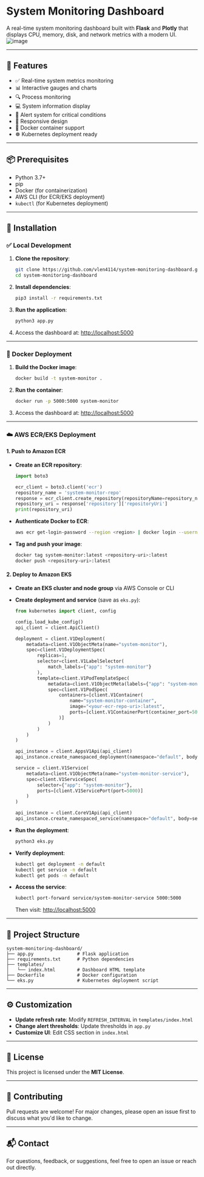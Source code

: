 # System Monitoring Dashboard

A real-time system monitoring dashboard built with **Flask** and **Plotly** that displays CPU, memory, disk, and network metrics with a modern UI.
![image](https://github.com/user-attachments/assets/16c7a281-8d87-40a6-8680-e73cd8f51358)


---

## 🔧 Features

- ✅ Real-time system metrics monitoring
- 📊 Interactive gauges and charts
- 🔍 Process monitoring
- 💻 System information display
- 🚨 Alert system for critical conditions
- 📱 Responsive design
- 🐳 Docker container support
- ☸️ Kubernetes deployment ready

---

## 📦 Prerequisites

- Python 3.7+
- pip
- Docker (for containerization)
- AWS CLI (for ECR/EKS deployment)
- `kubectl` (for Kubernetes deployment)

---

## 🚀 Installation

### ✅ Local Development

1. **Clone the repository**:
   ```bash
   git clone https://github.com/vlen4114/system-monitoring-dashboard.git
   cd system-monitoring-dashboard
   ```

2. **Install dependencies**:
   ```bash
   pip3 install -r requirements.txt
   ```

3. **Run the application**:
   ```bash
   python3 app.py
   ```

4. Access the dashboard at: [http://localhost:5000](http://localhost:5000)

---

### 🐳 Docker Deployment

1. **Build the Docker image**:
   ```bash
   docker build -t system-monitor .
   ```

2. **Run the container**:
   ```bash
   docker run -p 5000:5000 system-monitor
   ```

3. Access the dashboard at: [http://localhost:5000](http://localhost:5000)

---

### ☁️ AWS ECR/EKS Deployment

#### 1. Push to Amazon ECR

- **Create an ECR repository**:
   ```python
   import boto3

   ecr_client = boto3.client('ecr')
   repository_name = 'system-monitor-repo'
   response = ecr_client.create_repository(repositoryName=repository_name)
   repository_uri = response['repository']['repositoryUri']
   print(repository_uri)
   ```

- **Authenticate Docker to ECR**:
   ```bash
   aws ecr get-login-password --region <region> | docker login --username AWS --password-stdin <account-id>.dkr.ecr.<region>.amazonaws.com
   ```

- **Tag and push your image**:
   ```bash
   docker tag system-monitor:latest <repository-uri>:latest
   docker push <repository-uri>:latest
   ```

#### 2. Deploy to Amazon EKS

- **Create an EKS cluster and node group** via AWS Console or CLI

- **Create deployment and service** (save as `eks.py`):
   ```python
   from kubernetes import client, config

   config.load_kube_config()
   api_client = client.ApiClient()

   deployment = client.V1Deployment(
       metadata=client.V1ObjectMeta(name="system-monitor"),
       spec=client.V1DeploymentSpec(
           replicas=1,
           selector=client.V1LabelSelector(
               match_labels={"app": "system-monitor"}
           ),
           template=client.V1PodTemplateSpec(
               metadata=client.V1ObjectMeta(labels={"app": "system-monitor"}),
               spec=client.V1PodSpec(
                   containers=[client.V1Container(
                       name="system-monitor-container",
                       image="<your-ecr-repo-uri>:latest",
                       ports=[client.V1ContainerPort(container_port=5000)]
                   )]
               )
           )
       )
   )

   api_instance = client.AppsV1Api(api_client)
   api_instance.create_namespaced_deployment(namespace="default", body=deployment)

   service = client.V1Service(
       metadata=client.V1ObjectMeta(name="system-monitor-service"),
       spec=client.V1ServiceSpec(
           selector={"app": "system-monitor"},
           ports=[client.V1ServicePort(port=5000)]
       )
   )

   api_instance = client.CoreV1Api(api_client)
   api_instance.create_namespaced_service(namespace="default", body=service)
   ```

- **Run the deployment**:
   ```bash
   python3 eks.py
   ```

- **Verify deployment**:
   ```bash
   kubectl get deployment -n default
   kubectl get service -n default
   kubectl get pods -n default
   ```

- **Access the service**:
   ```bash
   kubectl port-forward service/system-monitor-service 5000:5000
   ```

   Then visit: [http://localhost:5000](http://localhost:5000)

---

## 📁 Project Structure

```
system-monitoring-dashboard/
├── app.py                # Flask application
├── requirements.txt      # Python dependencies
├── templates/
│   └── index.html        # Dashboard HTML template
├── Dockerfile            # Docker configuration
└── eks.py                # Kubernetes deployment script
```

---

## ⚙️ Customization

- **Update refresh rate**: Modify `REFRESH_INTERVAL` in `templates/index.html`
- **Change alert thresholds**: Update thresholds in `app.py`
- **Customize UI**: Edit CSS section in `index.html`

---

## 📝 License

This project is licensed under the **MIT License**.

---

## 🤝 Contributing

Pull requests are welcome! For major changes, please open an issue first to discuss what you'd like to change.

---

## 📬 Contact

For questions, feedback, or suggestions, feel free to open an issue or reach out directly.

